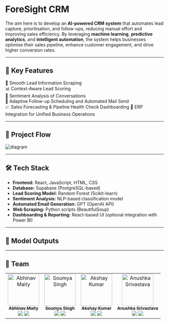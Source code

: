 # ForeSight CRM

The aim here is to develop an **AI-powered CRM system** that automates lead capture, prioritisation, and follow-ups, reducing manual effort and improving sales efficiency. By leveraging **machine learning**, **predictive analytics**, and **intelligent automation**, the system helps businesses optimise their sales pipeline, enhance customer engagement, and drive higher conversion rates.

---

## 🔑 Key Features

🧲 Smooth Lead Information Scraping  
📊 Context-Aware Lead Scoring  
💬 Sentiment Analysis of Conversations  
📅 Adaptive Follow-up Scheduling and Automated Mail Send  
📈 Sales Forecasting & Pipeline Health Check Dashboarding
🔗 ERP Integration for Unified Business Operations

---

## 🔁 Project Flow

![diagram](https://github.com/user-attachments/assets/17a0019e-7fb5-4422-becc-471ed7d9c0de)

---

## 🛠 Tech Stack
 
- **Frontend:** React, JavaScript, HTML, CSS  
- **Database:** Supabase (PostgreSQL-based)  
- **Lead Scoring Model:** Random Forest (Scikit-learn)  
- **Sentiment Analysis:** NLP-based classification model  
- **Automated Email Generation:** GPT (OpenAI API)  
- **Web Scraping:** Python scripts (BeautifulSoup)  
- **Dashboarding & Reporting:** React-based UI (optional integration with Power BI)

---
## 👾 Model Outputs



---

## 👥 Team

<table>
  <tr>
    <td align="center">
      <a href="https://github.com/abhinavmaity">
        <img src="https://github.com/abhinavmaity.png" width="100px;" alt="Abhinav Maity"/><br />
        <sub><b>Abhinav Maity</b></sub>
      </a><br/>
      <a href="https://github.com/abhinavmaity"><img src="https://img.shields.io/badge/GitHub-black?style=flat-square&logo=github&logoColor=white"/></a>
      <a href="https://linkedin.com/in/abhinav-maity-a23bb3227"><img src="https://img.shields.io/badge/LinkedIn-blue?style=flat-square&logo=linkedin&logoColor=white"/></a>
    </td>
    <td align="center">
      <a href="https://github.com/singhsoumya-08">
        <img src="https://github.com/singhsoumya-08.png" width="100px;" alt="Soumya Singh"/><br />
        <sub><b>Soumya Singh</b></sub>
      </a><br/>
      <a href="https://github.com/singhsoumya-08"><img src="https://img.shields.io/badge/GitHub-black?style=flat-square&logo=github&logoColor=white"/></a>
      <a href="https://linkedin.com/in/soumyasingh"><img src="https://img.shields.io/badge/LinkedIn-blue?style=flat-square&logo=linkedin&logoColor=white"/></a>
    </td>
    <td align="center">
      <a href="https://github.com/ak-8225">
        <img src="https://github.com/ak-8225.png" width="100px;" alt="Akshay Kumar"/><br />
        <sub><b>Akshay Kumar</b></sub>
      </a><br/>
      <a href="https://github.com/ak-8225"><img src="https://img.shields.io/badge/GitHub-black?style=flat-square&logo=github&logoColor=white"/></a>
      <a href="https://www.linkedin.com/in/akshay-kumar-b61aa624b/"><img src="https://img.shields.io/badge/LinkedIn-blue?style=flat-square&logo=linkedin&logoColor=white"/></a>
    </td>
    <td align="center">
      <a href="https://github.com/kuhu42">
        <img src="https://github.com/kuhu42.png" width="100px;" alt="Anushka Srivastava"/><br />
        <sub><b>Anushka Srivastava</b></sub>
      </a><br/>
      <a href="https://github.com/kuhu42"><img src="https://img.shields.io/badge/GitHub-black?style=flat-square&logo=github&logoColor=white"/></a>
      <a href="https://linkedin.com/in/kuhu42"><img src="https://img.shields.io/badge/LinkedIn-blue?style=flat-square&logo=linkedin&logoColor=white"/></a>
    </td>
  </tr>
</table>
